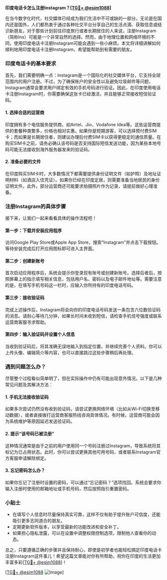 **印度电话卡怎么注册Instagram？[[TG💪+ @esim1088](https://t.me/s/esim1088)]**

在当今数字化时代，社交媒体已经成为我们生活中不可或缺的一部分。无论是在国内还是国外，人们都热衷于通过各种社交平台分享自己的生活点滴、获取信息或结识新朋友。对于那些计划前往印度旅行或者长期居住的人来说，注册Instagram（简称Ins）可能是一个非常自然的选择。然而，由于地理位置和网络环境的不同，使用印度电话卡注册Instagram可能会遇到一些小麻烦。本文将详细讲解如何顺利地用印度电话卡注册Instagram，希望能帮助到有需要的朋友。

### 印度电话卡的基本要求

首先，我们需要明确一点：Instagram是一个国际化的社交媒体平台，它支持全球范围内的用户注册。不过，为了确保账户的安全性以及避免垃圾邮件等问题，Instagram通常会要求用户绑定有效的手机号码进行验证。因此，在印度使用电话卡注册Instagram时，你需要确保这张卡已经激活，并且能够正常接收短信验证码。

#### 1. 选择合适的运营商
印度拥有多个电信服务提供商，如Airtel、Jio、Vodafone Idea等。这些运营商提供的套餐种类繁多，价格也相对实惠。如果你是短期游客，可以选择预付费SIM卡；而如果是长期居住者，则建议办理后付费SIM卡以获得更稳定的通信质量。在购买SIM卡之前，请务必确认该号码是否支持国际短信发送功能，因为某些本地号码可能无法接收到海外服务器发来的验证码。

#### 2. 准备必要的文件
在印度购买SIM卡时，大多数情况下都需要提供身份证明文件（如护照）及地址证明材料（如酒店入住凭证）。如果你已经在印度定居，则需要准备当地居民的身份证明文件。此外，部分运营商还可能要求拍摄照片作为记录，请提前做好心理准备。

### 注册Instagram的具体步骤

接下来，让我们一起来看看具体的操作流程吧！

#### 第一步：下载并安装应用程序
访问Google Play Store或Apple App Store，搜索“Instagram”并点击下载按钮。等待安装完成后打开应用图标即可进入主界面。

#### 第二步：创建新账号
首次启动应用程序后，系统会提示你登录现有账号或创建新账号。选择后者后，按照屏幕上的指示填写相关信息，包括用户名、密码以及电子邮件地址等。需要注意的是，在填写手机号码这一栏时，应输入你所持有的印度电话号码。

#### 第三步：接收验证码
完成上述操作后，Instagram将会向你的印度电话号码发送一条包含六位数验证码的消息。请耐心等待几分钟，如果长时间未收到短信，请检查手机信号强度或联系运营商客服寻求帮助。

#### 第四步：输入验证码并设置个人信息
当收到验证码后，将其准确无误地输入到指定位置，并继续完善个人资料。你可以上传头像、编辑简介等内容，也可以直接跳过这些步骤稍后再处理。

### 遇到问题怎么办？

尽管整个过程看似简单明了，但在实际操作中仍有可能出现意外情况。以下是几种常见问题及其解决方法：

#### 1. 手机无法接收验证码
如果多次尝试仍然没有收到验证码，请尝试更换网络环境（比如从Wi-Fi切换至移动数据），或者直接拨打运营商客服热线咨询具体情况。有时候，运营商可能会因为系统维护等原因延迟发送验证码。

#### 2. 提示“该号码已被注册”
这种情况通常是由于之前的用户使用同一个号码注册过Instagram，导致系统将其标记为已占用状态。此时，你可以尝试更换其他可用号码，或者联系Instagram官方客服申请解除绑定。

#### 3. 忘记密码怎么办？
如果你忘记了注册时设置的密码，可以通过“忘记密码？”选项找回。系统会要求你输入注册时使用的邮箱地址或手机号码，然后按照指引重置密码。

### 小贴士

- 在填写个人信息时尽量保持真实可靠，这样不仅有助于提升账户可信度，还能吸引更多志同道合的朋友。
- 定期更新软件版本，以享受最新的功能改进和安全补丁。
- 如果担心隐私泄露，可以在设置中调整权限控制选项，限制他人查看你的动态。

总之，只要遵循正确的步骤并且保持耐心，即使是初学者也能轻松搞定印度电话卡注册Instagram这件事儿！希望这篇文章能对你有所帮助，祝你在印度的生活更加丰富多彩[[TG💪+ @esim1088](https://t.me/s/esim1088)]！

[[TG💪+ @esim1088](https://t.me/s/esim1088) ![Image](https://i.postimg.cc/4NQfJmqS/Snipaste-2025-05-13-00-14-12.png)]
